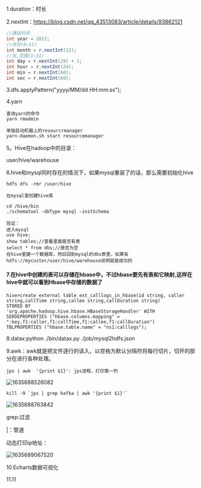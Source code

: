 1.duration：时长

2.nextInt：https://blog.csdn.net/qq_43513083/article/details/93862121

```java
//通话时间
int year = 2017;
//月份(0~11)
int month = r.nextInt(12);
//天,范围(1~31)
int day = r.nextInt(29) + 1;
int hour = r.nextInt(24);
int min = r.nextInt(60);
int sec = r.nextInt(60);
```

3.dfs.applyPattern("yyyy/MM/dd HH:mm:ss");

4.yarn

```shell
查询yarn的命令
yarn rmadmin

单独启动机器上的resourcrmanager
yarn-daemon.sh start resourcemanager
```

5。Hive在hadoop中的目录：

user/hive/warehouse

6.hive和mysql同时存在的情况下，如果mysql重装了的话，那么需要初始化hive

```shell
hdfs dfs -rmr /user/hive

在mysql里创建hive库

cd /hive/bin
./schematool -dbType mysql -initSchema

验证：
进入mysql
use hive;
show tables;//查看里面是否有表
select * from dbs;//是否为空
在hive里建一个数据库，然后回到mysql的dbs表里，如果有hdfs://mycuster/user/hive/warehouse说明就是成功的
```

#### 7.在hive中创建的表可以存储在hbase中，不过hbase要先有表和它映射,这样在hive中就可以看到Hbase中存储的数据了

```
hive>create external table ext_calllogs_in_hbase(id string, caller string,callTime string,callee string,callDuration string) 
STORED BY
'org.apache.hadoop.hive.hbase.HBaseStorageHandler' WITH SERDEPROPERTIES ("hbase.columns.mapping" = ":key,f1:caller,f1:callTime,f1:callee,f1:callDuration") 
TBLPROPERTIES ("hbase.table.name" = "ns1:calllogs");
```

8.datax:python ./bin/datax.py ./job/mysql2hdfs.json

9.awk：awk就是把文件逐行的读入，以空格为默认分隔符将每行切片，切开的部分在进行各种处理。

```shell
jps | awk  '{print $1}': jps进程，打印第一列
```

![1635688526082](C:\Users\SHENHAI\AppData\Local\Temp\1635688526082.png)

```shell
kill -9 `jps | grep kafka | awk '{print $1}'`
```

![1635688763842](C:\Users\SHENHAI\AppData\Local\Temp\1635688763842.png)

grep:过滤

|：管道

动态打印ip地址：

![1635689067520](C:\Users\SHENHAI\AppData\Local\Temp\1635689067520.png)

10.Echarts数据可视化

11.11